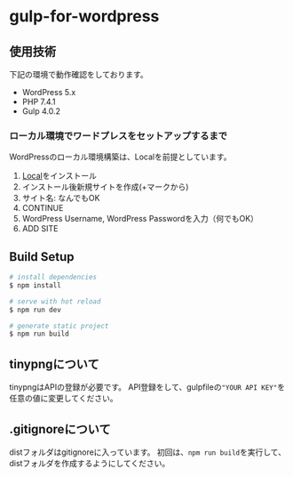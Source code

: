 # gulp-for-wordpress

## 使用技術

下記の環境で動作確認をしております。
 - WordPress 5.x
 - PHP 7.4.1
 - Gulp 4.0.2

### ローカル環境でワードプレスをセットアップするまで

WordPressのローカル環境構築は、Localを前提としています。 
1. [Local](https://localwp.com/)をインストール
1. インストール後新規サイトを作成(+マークから)
1. サイト名: なんでもOK
1. CONTINUE
1. WordPress Username, WordPress Passwordを入力（何でもOK）
1. ADD SITE

## Build Setup

```bash
# install dependencies
$ npm install

# serve with hot reload
$ npm run dev

# generate static project
$ npm run build
```

## tinypngについて
tinypngはAPIの登録が必要です。
API登録をして、gulpfileの`"YOUR API KEY"`を任意の値に変更してください。

## .gitignoreについて
distフォルダはgitignoreに入っています。
初回は、`npm run build`を実行して、distフォルダを作成するようにしてください。